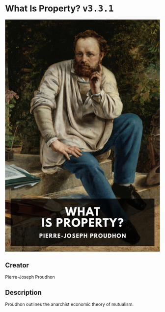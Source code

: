 
# What Is Property? <kbd>v3.3.1</kbd>

<center>
  <img src="./cover-1024.jpg"/>
</center>

## Creator
Pierre-Joseph Proudhon

## Description
Proudhon outlines the anarchist economic theory of mutualism.
